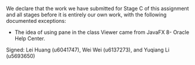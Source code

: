 We declare that the work we have submitted for Stage C of this assignment and all stages before it is entirely our own work, with the following documented exceptions:

* The idea of using pane in the class Viewer came from JavaFX 8- Oracle Help Center.

Signed: Lei Huang (u6041747), Wei Wei (u6137273), and Yuqiang Li (u5693650)
